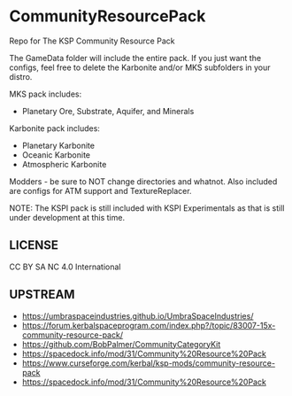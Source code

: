 CommunityResourcePack
=====================

Repo for The KSP Community Resource Pack

The GameData folder will include the entire pack.  If you just want the configs, feel free to delete the Karbonite and/or MKS subfolders in your distro.

MKS pack includes:
- Planetary Ore, Substrate, Aquifer, and Minerals

Karbonite pack includes:
- Planetary Karbonite
- Oceanic Karbonite
- Atmospheric Karbonite

Modders - be sure to NOT change directories and whatnot.  Also included are configs for ATM support and TextureReplacer.

NOTE: The KSPI pack is still included with KSPI Experimentals as that is still under development at this time.

## LICENSE

CC BY SA NC 4.0 International


## UPSTREAM

* https://umbraspaceindustries.github.io/UmbraSpaceIndustries/
* https://forum.kerbalspaceprogram.com/index.php?/topic/83007-15x-community-resource-pack/
* https://github.com/BobPalmer/CommunityCategoryKit
* https://spacedock.info/mod/31/Community%20Resource%20Pack
* https://www.curseforge.com/kerbal/ksp-mods/community-resource-pack
* https://spacedock.info/mod/31/Community%20Resource%20Pack
